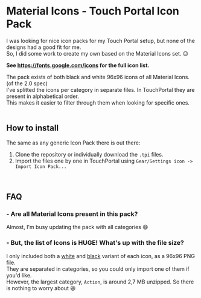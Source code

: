 # Material Icons - Touch Portal Icon Pack

I was looking for nice icon packs for my Touch Portal setup, but none of the designs had a good fit for me.</br>
So, I did some work to create my own based on the Material Icons set. 😉

**See https://fonts.google.com/icons for the full icon list.**

The pack exists of both black and white 96x96 icons of all Material Icons. (of the 2.0 spec)<br />
I've splitted the icons per category in separate files. In TouchPortal they are present in alphabetical order.<br />
This makes it easier to filter through them when looking for specific ones.<br />
<br />

## How to install

The same as any generic Icon Pack there is out there:
1. Clone the repository or individually download the `.tpi` files.
2. Import the files one by one in TouchPortal using `Gear/Settings icon -> Import Icon Pack...`
<br />

## FAQ

### - Are all Material Icons present in this pack?
Almost, I'm busy updating the pack with all categories 😄

### - But, the list of Icons is HUGE! What's up with the file size?
I only included both a <ins>white</ins> and <ins>black</ins> variant of each icon, as a 96x96 PNG file.<br />
They are separated in categories, so you could only import one of them if you'd like.<br />
However, the largest category, `Action`, is around 2,7 MB unzipped. So there is nothing to worry about 😆
